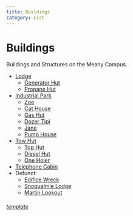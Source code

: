 ```yaml
---
title: Buildings
category: List
---
```

# Buildings

Buildings and Structures on the Meany Campus.

- [Lodge](/Lodge)
    - [Generator Hut](Generator-Hut)
    - [Propane Hut](/Building/Propane-Hut)
- [Industrial Park](/Area/Industrial-Park)
    - [Zoo](/Building/Zoo)
    - [Cat House](/Building/Cat-House)
    - [Gas Hut](/Building/Gas-Hut)
    - [Dozer Tipi](/Building/Dozer-Tipi)
    - [Jane](/Building/Jane)
    - [Pump House](/Building/Pump-House)
- [Tow Hut](/Building/Tow-Hut)
    - [Top Hut](/Building/Top-Hut)
    - [Diesel Hut](/Building/Diesel-Hut)
    - [One Holer](One-Holer)
- [Telephone Cabin](/Building/Telephone-Cabin)
- Defunct:
    - [Edifice Wreck](/Building/Edifice-Wreck)
    - [Snoqualmie Lodge](Snoqualmie-Lodge)
    - [Martin Lookout](Martin-Lookout)


###### [template](/Building/Template)